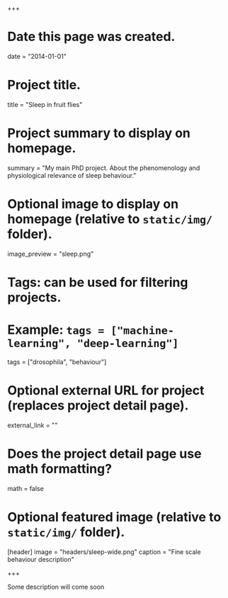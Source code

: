 +++
# Date this page was created.
date = "2014-01-01"

# Project title.
title = "Sleep in fruit flies"

# Project summary to display on homepage.
summary = "My main PhD project. About the phenomenology and physiological relevance of sleep behaviour."

# Optional image to display on homepage (relative to `static/img/` folder).
image_preview = "sleep.png"

# Tags: can be used for filtering projects.
# Example: `tags = ["machine-learning", "deep-learning"]`
tags = ["drosophila", "behaviour"]

# Optional external URL for project (replaces project detail page).
external_link = ""

# Does the project detail page use math formatting?
math = false

# Optional featured image (relative to `static/img/` folder).
[header]
image = "headers/sleep-wide.png"
caption = "Fine scale behaviour description"

+++

Some description will come soon
